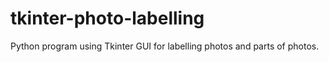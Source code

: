 # tkinter-photo-labelling
Python program using Tkinter GUI for labelling photos and parts of photos.
